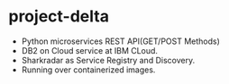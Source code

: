 # project-delta

- Python microservices REST API(GET/POST Methods)
- DB2 on Cloud service at IBM CLoud. 
- Sharkradar as Service Registry and Discovery.
- Running over containerized images.